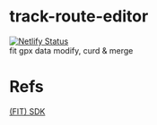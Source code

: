 # track-route-editor     
[![Netlify Status](https://api.netlify.com/api/v1/badges/0d303a1f-a283-4fd4-88c9-2842a143990d/deploy-status)](https://app.netlify.com/sites/track-route-editor/deploys)    
fit gpx data modify, curd &amp; merge


# Refs
[(FIT) SDK](https://github.com/garmin/fit-javascript-sdk)
